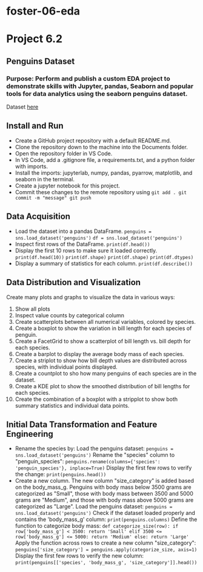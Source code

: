 # foster-06-eda
# Project 6.2
## Penguins Dataset
### Purpose: Perform and publish a custom EDA project to demonstrate skills with Jupyter, pandas, Seaborn and popular tools for data analytics using the seaborn penguins dataset.
Dataset [here](https://github.com/mwaskom/seaborn-data/blob/master/penguins.csv)

## Install and Run
- Create a GitHub project repository with a default README.md. 
- Clone the repository down to the machine into the Documents folder. 
- Open the repository folder in VS Code. 
- In VS Code, add a .gitignore file, a requirements.txt, and a python folder with imports. 
- Install the imports: jupyterlab, numpy, pandas, pyarrow, matplotlib, and seaborn in the terminal.
- Create a jupyter notebook for this project. 
- Commit these changes to the remote repository using
`git add .
git commit -m "message"
git push`

## Data Acquisition
- Load the dataset into a pandas DataFrame.
`penguins = sns.load_dataset('penguins')`
`df = sns.load_dataset('penguins')`
- Inspect first rows of the DataFrame. 
`print(df.head())`
- Display the first 10 rows to make sure it loaded correctly. 
`print(df.head(10))`
`print(df.shape)`
`print(df.shape)`
`print(df.dtypes)`
- Display a summary of statistics for each column.
`print(df.describe())`

## Data Distribution and Visualization
Create many plots and graphs to visualize the data in various ways: 
1. Show all plots
2. Inspect value counts by categorical column
3. Create scatterplots between all numerical variables, colored by species.
4. Create a boxplot to show the variation in bill length for each species of penguin.
5. Create a FacetGrid to show a scatterplot of bill length vs. bill depth for each species.
6. Create a barplot to display the average body mass of each species.
7. Create a striplot to show how bill depth values are distributed across species, with individual points displayed.
8. Create a countplot to sho how many penguins of each species are in the dataset.
9. Create a KDE plot to show the smoothed distribution of bill lengths for each species.
10. Create the combination of a boxplot with a stripplot to show both summary statistics and individual data points.

## Initial Data Transformation and Feature Engineering
- Rename the species by: 
Load the penguins dataset:
`penguins = sns.load_dataset('penguins')`
Rename the "species" column to "penguin_species":
`penguins.rename(columns={'species': 'penguin_species'}, inplace=True)`
Display the first few rows to verify the change:
`print(penguins.head())`
- Create a new column. The new column "size_category" is added based on the body_mass_g. Penguins with body mass below 3500 grams are categorized as "Small", those with body mass between 3500 and 5000 grams are "Medium", and those with body mass above 5000 grams are categorized as "Large".
Load the penguins dataset:
`penguins = sns.load_dataset('penguins')`
Check if the dataset loaded properly and contains the 'body_mass_g' column:
`print(penguins.columns)`
Define the function to categorize body mass:
`def categorize_size(row):
    if row['body_mass_g'] < 3500:
        return 'Small'
    elif 3500 <= row['body_mass_g'] <= 5000:
        return 'Medium'
    else:
        return 'Large'`
Apply the function across rows to create a new column "size_category":
`penguins['size_category'] = penguins.apply(categorize_size, axis=1)`
Display the first few rows to verify the new column:
`print(penguins[['species', 'body_mass_g', 'size_category']].head())`



